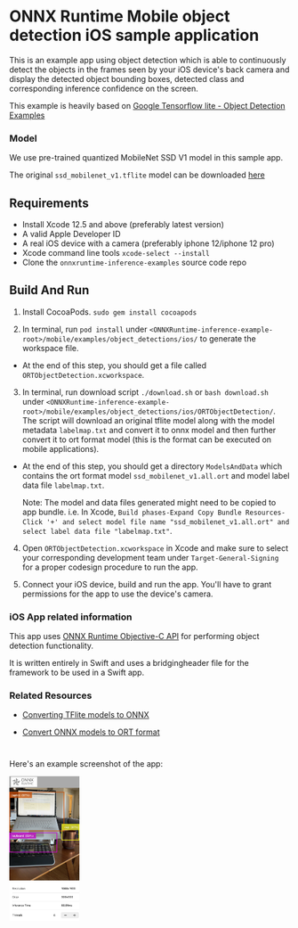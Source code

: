 # ONNX Runtime Mobile object detection iOS sample application

This is an example app using object detection which is able to continuously detect the objects in the frames seen by your iOS device's back camera and display the detected object bounding boxes, detected class and corresponding inference confidence on the screen.

This example is heavily based on [Google Tensorflow lite - Object Detection Examples](https://github.com/tensorflow/examples/)

### Model
We use pre-trained quantized MobileNet SSD V1 model in this sample app. 

The original `ssd_mobilenet_v1.tflite` model can be downloaded [here](https://www.tensorflow.org/lite/examples/object_detection/overview#get_started)

## Requirements
- Install Xcode 12.5 and above (preferably latest version)
- A valid Apple Developer ID
- A real iOS device with a camera (preferably iphone 12/iphone 12 pro)
- Xcode command line tools `xcode-select --install`
- Clone the `onnxruntime-inference-examples` source code repo

## Build And Run

1. Install CocoaPods. `sudo gem install cocoapods`

2. In terminal, run `pod install` under `<ONNXRuntime-inference-example-root>/mobile/examples/object_detections/ios/` to generate the workspace file. 
- At the end of this step, you should get a file called `ORTObjectDetection.xcworkspace`.

3. In terminal, run download script `./download.sh` or `bash download.sh` under `<ONNXRuntime-inference-example-root>/mobile/examples/object_detections/ios/ORTObjectDetection/`. The script will download an original tflite model along with the model metadata `labelmap.txt` and convert it to onnx model and then further convert it to ort format model (this is the format can be executed on mobile applications).
- At the end of this step, you should get a directory `ModelsAndData` which contains the ort format model `ssd_mobilenet_v1.all.ort` and model label data file `labelmap.txt`.

    Note: The model and data files generated might need to be copied to app bundle. i.e. In Xcode, `Build phases-Expand Copy Bundle Resources-Click '+' and select model file name "ssd_mobilenet_v1.all.ort" and select label data file "labelmap.txt"`.

4. Open `ORTObjectDetection.xcworkspace` in Xcode and make sure to select your corresponding development team under `Target-General-Signing` for a proper codesign procedure to run the app.

5. Connect your iOS device, build and run the app. You'll have to grant permissions for the app to use the device's camera.

### iOS App related information

This app uses [ONNX Runtime Objective-C API](https://www.onnxruntime.ai/docs/reference/api/objectivec-api.html) for performing object detection functionality.

It is written entirely in Swift and uses a bridgingheader file for the framework to be used in a Swift app.

### Related Resources
- [Converting TFlite models to ONNX](https://github.com/onnx/tensorflow-onnx#getting-started)

- [Convert ONNX models to ORT format](https://www.onnxruntime.ai/docs/how-to/mobile/model-conversion.html#converting-onnx-models-to-ort-format)

#
Here's an example screenshot of the app:

<img width=25% src="images/ios_screenshot_objdetect.jpg" alt="App Screenshot" />
